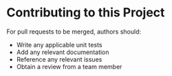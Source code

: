 
# Contributing to this Project

For pull requests to be merged, authors should:

- Write any applicable unit tests
- Add any relevant documentation
- Reference any relevant issues
- Obtain a review from a team member
